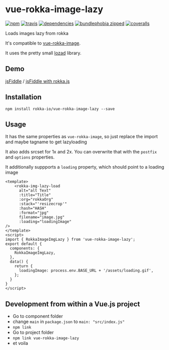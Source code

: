 # vue-rokka-image-lazy

[![npm](https://badgen.net/npm/v/vue-rokka-image-lazy)](https://www.npmjs.com/package/vue-rokka-image-lazy)
[![travis](https://badgen.net/travis/rokka-io/vue-rokka-image-lazy)](https://travis-ci.org/rokka-io/vue-rokka-image-lazy)
[![dependencies](https://badgen.net/david/dep/rokka-io/vue-rokka-image-lazy)](https://david-dm.org/rokka-io/vue-rokka-image-lazy)
[![bundlephobia zipped](https://badgen.net/bundlephobia/min/vue-rokka-image-lazy)](https://bundlephobia.com/result?p=vue-rokka-image-lazy)
[![coveralls](https://badgen.net/coveralls/c/github/rokka-io/vue-rokka-image-lazy)](https://coveralls.io/github/rokka-io/vue-rokka-image-lazy)

Loads images lazy from rokka

It's compatible to [vue-rokka-image](https://github.com/rokka-io/vue-rokka-image). 

It uses the pretty small [lozad](https://apoorv.pro/lozad.js/) library.

## Demo

[jsFiddle](https://jsfiddle.net/chregu/nackr6bw/) / 
[jsFiddle with rokka.js](https://jsfiddle.net/chregu/m9hcvrqt/) 



## Installation

```
npm install rokka-io/vue-rokka-image-lazy --save
```

## Usage

It has the same properties as `vue-rokka-image`, so just replace the import and maybe tagname to get lazyloading

It also adds srcset for 1x and 2x. You can overwrite that with the `postfix` and `options` properties.

It additionally suppports a `loading` property, which should point to a loading image
```vue
<template>
    <rokka-img-lazy-load
      alt="alt Text"
      :title="Title"
      :org="rokkaOrg"
      :stack="'resizecrop'"
      :hash="HASH"
      :format="jpg"
      filename="image.jpg"
      :loading="loadingImage"
/>
</template>
<script>
import { RokkaImageImgLazy } from 'vue-rokka-image-lazy';
export default {
  components: {
    RokkaImageImgLazy,
  },
  data() {
    return {
      loadingImage: process.env.BASE_URL + '/assets/loading.gif',
    };
  }
}
</script>
```

## Development from within a Vue.js project

* Go to component folder
* change `main` in `package.json` to
  `main: "src/index.js"`
* `npm link`
* Go to project folder
* `npm link vue-rokka-image-lazy`
* et voila  
 
